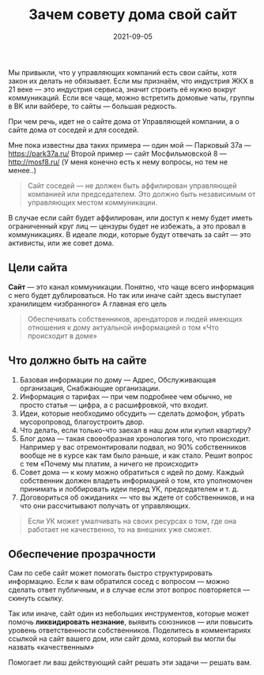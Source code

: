 ﻿---
layout: post
title: Зачем совету дома свой сайт
desc: Example file in md extention with shortcuts
date: 2021-09-05
url: zachem-sovetu-doma-svoy-sayt
cover: "horizontal-mgmt-OG.png"
permalink: "/posts/{{ url | slug }}/"
tags:
- Сообщество соседей
- Коммуникации
---

Мы привыкли, что у управляющих компаний есть свои сайты, хотя закон их делать не обязывает.
Если мы признаём, что индустрия ЖКХ в 21 веке — это индустрия сервиса, значит строить её нужно вокруг коммуникаций.
Если все чаще, можно встретить домовые чаты, группы в ВК или вайбере, то сайты  — большая редкость.

При чем речь, идет не о сайте дома от Управляющей компании, а о сайте дома от соседей и для соседей.

Мне пока известны два таких примера — один мой — Парковый 37а — https://park37a.ru/
Второй пример — сайт Мосфильмовской 8 — http://mosf8.ru/ (У меня конечно есть к нему вопросы, но тем не менее..)

> Сайт соседей — не должен быть аффилирован управляющей компанией или председателем. Это должно быть независимым от управляющих местом коммуникации.

В случае если сайт будет аффилирован, или доступ к нему будет иметь ограниченный круг лиц — цензуры будет не избежать, а это провал в коммуникациях. В идеале люди, которые будут отвечать за сайт — это активисты, или же совет дома.

## Цели сайта
**Сайт** — это канал коммуникации. Понятно, что чаще всего информация с него будет дублироваться. Но так или иначе сайт здесь выступает хранилищем «избранного» А главная его цель

>Обеспечивать собственников, арендаторов и людей имеющих отношения к дому актуальной информацией о том «Что происходит в доме»

## Что должно быть на сайте
1. Базовая информации по дому — Адрес, Обслуживающая организация, Снабжающие организации.
2.  Информация о тарифах — при чем подробнее чем обычно, не просто статья — цифра, а с расшифровкой, что входит.
3.  Идеи, которые необходимо обсудить — сделать домофон, убрать мусоропровод, благоустроить двор.
4.  Что делать, если только-что заехал в наш дом или купил квартиру?
5.  Блог дома — такая своеобразная хронология того, что происходит. Например у вас отремонтировали подвал, но 90% собственников вообще не в курсе как там было раньше, и как стало. Решит вопрос с тем «Почему мы платим, а ничего не происходит»
6.  Совет дома — к кому можно обратиться с идей по дому. Каждый собственник должен владеть информацией о том, кто уполномочен принимать и лоббировать идеи перед УК, председателем и т. д.
7.  Договориться об ожиданиях — что вы ждете от собственников, и на что они рассчитывают получать от управляющих.

> Если УК может умалчивать на своих ресурсах о том, где она работает не качественно, то на внешних уже сможет.

## Обеспечение прозрачности
Сам по себе сайт может помогать быстро структурировать информацию. Если к вам обратился сосед с вопросом — можно сделать ответ публичным, и в случае если этот вопрос повторяется — скинуть ссылку.

Так или иначе, сайт один из небольших инструментов, которые может помочь **ликвидировать незнание**, выявить союзников — или повысить уровень ответственности собственников. Поделитесь в комментариях ссылкой на сайт вашего дом, или сайт дома, который вы могли бы назвать «качественным»

Помогает ли ваш действующий сайт решать эти задачи — решать вам.